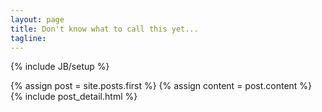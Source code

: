 ```yaml
---
layout: page
title: Don't know what to call this yet...
tagline: 
---
```

{% include JB/setup %}


<div class="col-sm-9">
<div class="blog-index">  
  {% assign post = site.posts.first %}
  {% assign content = post.content %}
  {% include post_detail.html %}
</div>
</div>


    


